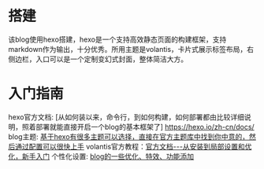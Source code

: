 # 搭建
该blog使用hexo搭建，hexo是一个支持高效静态页面的构建框架，支持markdown作为输出，十分优秀。所用主题是volantis，卡片式展示标签布局，右侧边栏，入口可以是一个定制变幻式封面，整体简洁大方。

# 入门指南
hexo官方文档: [从如何装以来，命令行，到如何构建，如何部署都由比较详细说明，照着部署就能直接开启一个blog的基本框架了] https://hexo.io/zh-cn/docs/
blog主题: [基于hexo有很多主题可以选择，直接在官方主题库中找到你中意的，然后通过配置可以很快上手](https://hexo.io/themes/)
volantis官方教程：[官方文档---从安装到局部设置和优化，新手入门](https://volantis.js.org/getting-started/)
个性化设置: [blog的一些优化、特效、功能添加](https://www.itrhx.com/2018/08/27/A04-Hexo-blog-topic-personalization/)